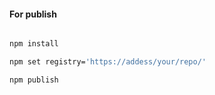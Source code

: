 #### For publish

```bash

npm install

npm set registry='https://addess/your/repo/'

npm publish

```
